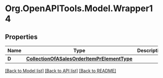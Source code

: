 # Org.OpenAPITools.Model.Wrapper14

## Properties

Name | Type | Description | Notes
------------ | ------------- | ------------- | -------------
**D** | [**CollectionOfASalesOrderItemPrElementType**](CollectionOfASalesOrderItemPrElementType.md) |  | [optional] 

[[Back to Model list]](../README.md#documentation-for-models) [[Back to API list]](../README.md#documentation-for-api-endpoints) [[Back to README]](../README.md)

